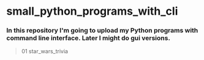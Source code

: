 # small_python_programs_with_cli

### In this repository I'm going to upload my **Python** programs with command line interface. Later I might do gui versions.

> 01 star_wars_trivia
